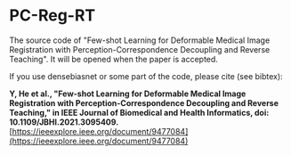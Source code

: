 # PC-Reg-RT
The source code of "Few-shot Learning for Deformable Medical Image Registration with Perception-Correspondence Decoupling and Reverse Teaching". It will be opened when the paper is accepted.

If you use densebiasnet or some part of the code, please cite (see bibtex):

**Y, He et al., "Few-shot Learning for Deformable Medical Image Registration with Perception-Correspondence Decoupling and Reverse Teaching," in IEEE Journal of Biomedical and Health Informatics, doi: 10.1109/JBHI.2021.3095409.** [https://ieeexplore.ieee.org/document/9477084](https://ieeexplore.ieee.org/document/9477084)
